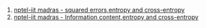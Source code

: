 1. <a href="https://www.youtube.com/watch?v=hMkRDNzH9vs&list=PLEAYkSg4uSQ1r-2XrJ_GBzzS6I-f8yfRU&index=26">nptel-iit madras - squared errors,entropy and cross-entropy</a>
2. <a href="https://www.youtube.com/watch?v=sbvv-uQmwVY&list=PLEAYkSg4uSQ1r-2XrJ_GBzzS6I-f8yfRU&index=33">nptel-iit madras - Information content,entropy and cross-entropy</a>
